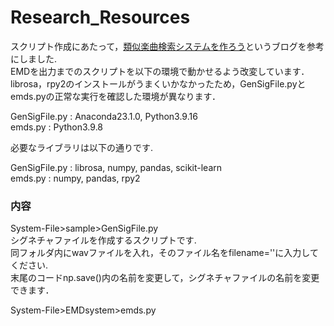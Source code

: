 # Research_Resources
スクリプト作成にあたって，[類似楽曲検索システムを作ろう](https://aidiary.hatenablog.com/entry/20121014/1350211413)というブログを参考にしました.  
EMDを出力までのスクリプトを以下の環境で動かせるよう改変しています．librosa，rpy2のインストールがうまくいかなかったため，GenSigFile.pyとemds.pyの正常な実行を確認した環境が異なります．  
  
GenSigFile.py : Anaconda23.1.0, Python3.9.16  
emds.py : Python3.9.8  
  
必要なライブラリは以下の通りです.  
  
GenSigFile.py : librosa, numpy, pandas, scikit-learn  
emds.py : numpy, pandas, rpy2  
  
### 内容
System-File>sample>GenSigFile.py  
シグネチャファイルを作成するスクリプトです.  
同フォルダ内にwavファイルを入れ，そのファイル名をfilename=''に入力してください.  
末尾のコードnp.save()内の名前を変更して，シグネチャファイルの名前を変更できます．  
  
System-File>EMDsystem>emds.py
